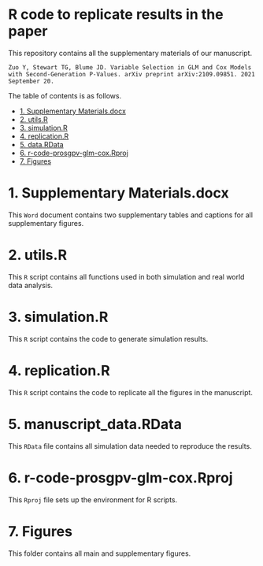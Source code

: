 R code to replicate results in the paper
========================

This repository contains all the supplementary materials of our manuscript.  

	Zuo Y, Stewart TG, Blume JD. Variable Selection in GLM and Cox Models with Second-Generation P-Values. arXiv preprint arXiv:2109.09851. 2021 September 20.

The table of contents is as follows.  

- [1. Supplementary Materials.docx](#1-supplementary-materialsdocx)
- [2. utils.R](#2-utilsr)
- [3. simulation.R](#3-simulationr)
- [4. replication.R](#4-replicationr)
- [5. data.RData](#5-datardata)
- [6. r-code-prosgpv-glm-cox.Rproj](#6-r-code-prosgpv-rproj)
- [7. Figures](#7-figures)
	

# 1. Supplementary Materials.docx

This `Word` document contains two supplementary tables and captions for all supplementary figures.

# 2. utils.R

This `R` script contains all functions used in both simulation and real world data analysis.  

# 3. simulation.R

This `R` script contains the code to generate simulation results.  

# 4. replication.R

This `R` script contains the code to replicate all the figures in the manuscript.  

# 5. manuscript_data.RData

This `RData` file contains all simulation data needed to reproduce the results.  

# 6. r-code-prosgpv-glm-cox.Rproj

This `Rproj` file sets up the environment for R scripts.  

# 7. Figures

This folder contains all main and supplementary figures.


